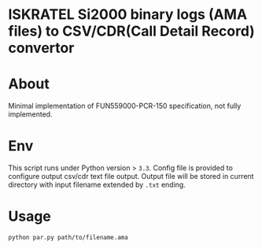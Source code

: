 # ISKRATEL Si2000 binary logs (AMA files) to CSV/CDR(Call Detail Record) convertor

# About
Minimal implementation of FUN559000-PCR-150 specification, not fully implemented.


# Env
This script runs under Python version > ```3.3```.
Config file is provided to configure output csv/cdr text file output.
Output file will be stored in current directory with input filename extended by ```.txt``` ending.

# Usage
```sh
python par.py path/to/filename.ama
```
